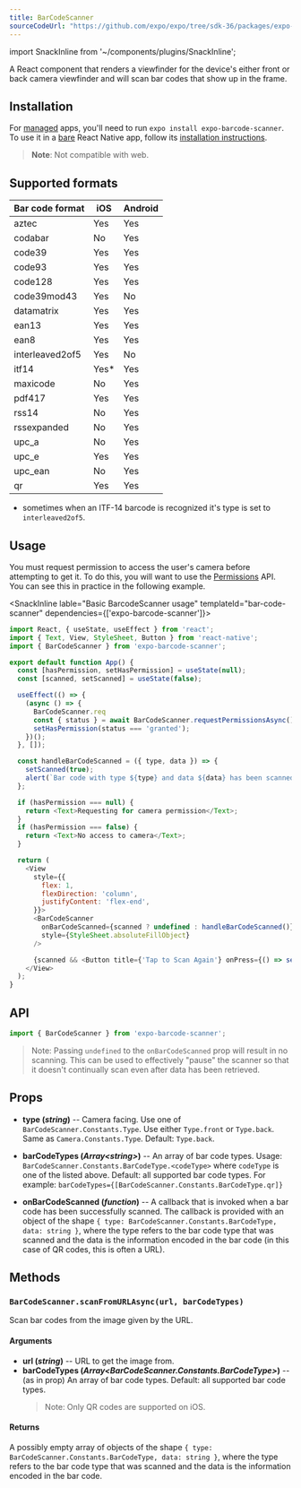 ```yaml
---
title: BarCodeScanner
sourceCodeUrl: "https://github.com/expo/expo/tree/sdk-36/packages/expo-barcode-scanner"
---
```


import SnackInline from '~/components/plugins/SnackInline';

A React component that renders a viewfinder for the device's either front or back camera viewfinder and will scan bar codes that show up in the frame.

## Installation

For [managed](../../introduction/managed-vs-bare/#managed-workflow) apps, you'll need to run `expo install expo-barcode-scanner`. To use it in a [bare](../../introduction/managed-vs-bare/#bare-workflow) React Native app, follow its [installation instructions](https://github.com/expo/expo/tree/master/packages/expo-barcode-scanner).

> **Note**: Not compatible with web.

## Supported formats

| Bar code format | iOS   | Android |
| --------------- | ----- | ------- |
| aztec           | Yes   | Yes     |
| codabar         | No    | Yes     |
| code39          | Yes   | Yes     |
| code93          | Yes   | Yes     |
| code128         | Yes   | Yes     |
| code39mod43     | Yes   | No      |
| datamatrix      | Yes   | Yes     |
| ean13           | Yes   | Yes     |
| ean8            | Yes   | Yes     |
| interleaved2of5 | Yes   | No      |
| itf14           | Yes\* | Yes     |
| maxicode        | No    | Yes     |
| pdf417          | Yes   | Yes     |
| rss14           | No    | Yes     |
| rssexpanded     | No    | Yes     |
| upc_a           | No    | Yes     |
| upc_e           | Yes   | Yes     |
| upc_ean         | No    | Yes     |
| qr              | Yes   | Yes     |

- sometimes when an ITF-14 barcode is recognized it's type is set to `interleaved2of5`.

## Usage

You must request permission to access the user's camera before attempting to get it. To do this, you will want to use the [Permissions](../permissions/) API. You can see this in practice in the following example.

<SnackInline lable="Basic BarcodeScanner usage" templateId="bar-code-scanner" dependencies={['expo-barcode-scanner']}>

```js
import React, { useState, useEffect } from 'react';
import { Text, View, StyleSheet, Button } from 'react-native';
import { BarCodeScanner } from 'expo-barcode-scanner';

export default function App() {
  const [hasPermission, setHasPermission] = useState(null);
  const [scanned, setScanned] = useState(false);

  useEffect(() => {
    (async () => {
      BarCodeScanner.req
      const { status } = await BarCodeScanner.requestPermissionsAsync();
      setHasPermission(status === 'granted');
    })();
  }, []);

  const handleBarCodeScanned = ({ type, data }) => {
    setScanned(true);
    alert(`Bar code with type ${type} and data ${data} has been scanned!`);
  };

  if (hasPermission === null) {
    return <Text>Requesting for camera permission</Text>;
  }
  if (hasPermission === false) {
    return <Text>No access to camera</Text>;
  }

  return (
    <View
      style={{
        flex: 1,
        flexDirection: 'column',
        justifyContent: 'flex-end',
      }}>
      <BarCodeScanner
        onBarCodeScanned={scanned ? undefined : handleBarCodeScanned()}
        style={StyleSheet.absoluteFillObject}
      />

      {scanned && <Button title={'Tap to Scan Again'} onPress={() => setScanned(false)} />}
    </View>
  );
}
```
</SnackInline>

## API

```js
import { BarCodeScanner } from 'expo-barcode-scanner';
```

> Note: Passing `undefined` to the `onBarCodeScanned` prop will result in no scanning. This can be used to effectively "pause" the scanner so that it doesn't continually scan even after data has been retrieved.

## Props

- **type (_string_)** -- Camera facing. Use one of `BarCodeScanner.Constants.Type`. Use either `Type.front` or `Type.back`. Same as `Camera.Constants.Type`. Default: `Type.back`.

- **barCodeTypes (_Array\<string\>_)** -- An array of bar code types. Usage: `BarCodeScanner.Constants.BarCodeType.<codeType>` where `codeType` is one of the listed above. Default: all supported bar code types. For example: `barCodeTypes={[BarCodeScanner.Constants.BarCodeType.qr]}`

- **onBarCodeScanned (_function_)** -- A callback that is invoked when a bar code has been successfully scanned. The callback is provided with an object of the shape `{ type: BarCodeScanner.Constants.BarCodeType, data: string }`, where the type refers to the bar code type that was scanned and the data is the information encoded in the bar code (in this case of QR codes, this is often a URL).

## Methods

### `BarCodeScanner.scanFromURLAsync(url, barCodeTypes)`

Scan bar codes from the image given by the URL.

#### Arguments

- **url (_string_)** -- URL to get the image from.
- **barCodeTypes (_Array\<BarCodeScanner.Constants.BarCodeType\>_)** -- (as in prop) An array of bar code types. Default: all supported bar code types.
  > Note: Only QR codes are supported on iOS.

#### Returns

A possibly empty array of objects of the shape `{ type: BarCodeScanner.Constants.BarCodeType, data: string }`, where the type refers to the bar code type that was scanned and the data is the information encoded in the bar code.
